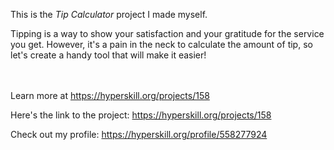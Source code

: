 This is the *Tip Calculator* project I made myself.


<p>Tipping is a way to show your satisfaction and your gratitude for the service you get. However, it's a pain in the neck to calculate the amount of tip, so let's create a handy tool that will make it easier!</p><br/><br/>Learn more at <a href="https://hyperskill.org/projects/158?utm_source=ide&utm_medium=ide&utm_campaign=ide&utm_content=project-card">https://hyperskill.org/projects/158</a>

Here's the link to the project: https://hyperskill.org/projects/158

Check out my profile: https://hyperskill.org/profile/558277924
